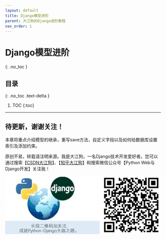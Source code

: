 ```yaml
---
layout: default
title: Django模型进阶
parent: 大江狗的Django进阶教程
nav_order: 1
---
```


# Django模型进阶
{: .no_toc }

## 目录
{: .no_toc .text-delta }

1. TOC
{:toc}

---
## 待更新，谢谢关注！

本章将重点介绍模型的继承，重写save方法，自定义字段以及如何给数据库设置索引及添加约束。

原创不易，转载请注明来源。我是大江狗，一名Django技术开发爱好者。您可以通过搜索【<a href="https://blog.csdn.net/weixin_42134789">CSDN大江狗</a>】、【<a href="https://www.zhihu.com/people/shi-yun-bo-53">知乎大江狗</a>】和搜索微信公众号【Python Web与Django开发】关注我！

![Python Web与Django开发](../../assets/images/django.png)
